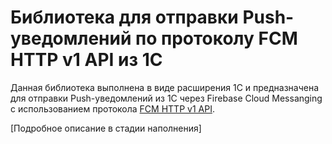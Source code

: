 # Библиотека для отправки Push-уведомлений по протоколу FCM HTTP v1 API из 1С
Данная библиотека выполнена в виде расширения 1С и предназначена для отправки Push-уведомлений из 1С через Firebase Cloud Messanging с использованием протокола [FCM HTTP v1 API](https://firebase.google.com/docs/reference/fcm/rest/v1/projects.messages).

[Подробное описание в стадии наполнения]
